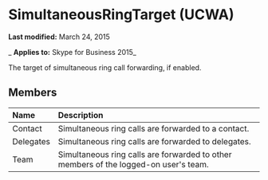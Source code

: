 
# SimultaneousRingTarget (UCWA)

 **Last modified:** March 24, 2015

 _ **Applies to:** Skype for Business 2015_

The target of simultaneous ring call forwarding, if enabled.


## Members





|**Name**|**Description**|
|:-----|:-----|
|Contact|Simultaneous ring calls are forwarded to a contact.|
|Delegates|Simultaneous ring calls are forwarded to delegates.|
|Team|Simultaneous ring calls are forwarded to other members of the logged-on user's team.|
